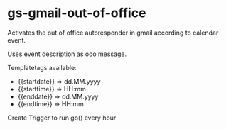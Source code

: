 # gs-gmail-out-of-office
Activates the out of office autoresponder in gmail according to calendar event.

Uses event description as ooo message.

Templatetags available:
- {{startdate}}  => dd.MM.yyyy
- {{starttime}}  => HH:mm
- {{enddate}}    => dd.MM.yyyy
- {{endtime}}    => HH:mm

Create Trigger to run go() every hour
